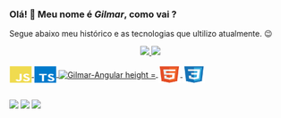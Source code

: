### Olá! 👋 Meu nome é *Gilmar*, como vai ?

Segue abaixo meu histórico e as tecnologias que ultilizo atualmente. 😉


<div align="center">
  <a href="https://github.com/GilmarJr99">
  <img height="180em" src="https://github-readme-stats.vercel.app/api?username=GilmarJr99&show_icons=true&theme=dracula&include_all_commits=true&count_private=true"/>
  <img height="180em" src="https://github-readme-stats.vercel.app/api/top-langs/?username=GilmarJr99&layout=compact&langs_count=7&theme=dracula"/>
</div>


<div style="display: inline_block"><br>
  <img align="center" alt="Gilmar-Js" height="30" width="40" src="https://raw.githubusercontent.com/devicons/devicon/master/icons/javascript/javascript-plain.svg">
  <img align="center" alt="Gilmar-Ts" height="30" width="40" src="https://raw.githubusercontent.com/devicons/devicon/master/icons/typescript/typescript-plain.svg">
  <img align="center" alt="Gilmar-Angular height ="35" width="40"  <img height="35" width="40"src="https://cdn-icons-png.flaticon.com/512/1126/1126012.png" />
  <img align="center" alt="Gilmar-HTML" height="30" width="40" src="https://raw.githubusercontent.com/devicons/devicon/master/icons/html5/html5-original.svg">
  <img align="center" alt="Gilmar-CSS" height="30" width="40" src="https://raw.githubusercontent.com/devicons/devicon/master/icons/css3/css3-original.svg">

</div>

##
<div>

  <a href="https://www.instagram.com/_junnior_santos/" target="_blank"><img src="https://img.shields.io/badge/-Instagram-%23E4405F?style=for-the-badge&logo=instagram&logoColor=white" target="_blank"></a>
  <a href = "mailto:junior.snk09@gmail.com"><img src="https://img.shields.io/badge/-Gmail-%23333?style=for-the-badge&logo=gmail&logoColor=white" target="_blank"></a>
  <a href="https://www.linkedin.com/in/gilmar-junior-179487241/" target="_blank"><img src="https://img.shields.io/badge/-LinkedIn-%230077B5?style=for-the-badge&logo=linkedin&logoColor=white" target="_blank"></a> 
  </div>
